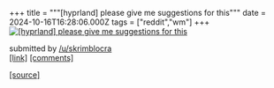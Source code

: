+++
title = """[hyprland] please give me suggestions for this"""
date = 2024-10-16T16:28:06.000Z
tags = ["reddit","wm"]
+++
[![[hyprland] please give me suggestions for this](https://b.thumbs.redditmedia.com/LgijUPQwBb_7ScB6BGkQRIxpuV0WfWW7iB8EcsrG-ek.jpg "[hyprland] please give me suggestions for this")](https://www.reddit.com/r/unixporn/comments/1g53j5f/hyprland_please_give_me_suggestions_for_this/)

submitted by [/u/skrimblocra](https://www.reddit.com/user/skrimblocra)  
[\[link\]](https://www.reddit.com/gallery/1g53j5f) [\[comments\]](https://www.reddit.com/r/unixporn/comments/1g53j5f/hyprland_please_give_me_suggestions_for_this/)

[[source]](https://www.reddit.com/r/unixporn/comments/1g53j5f/hyprland_please_give_me_suggestions_for_this/)
